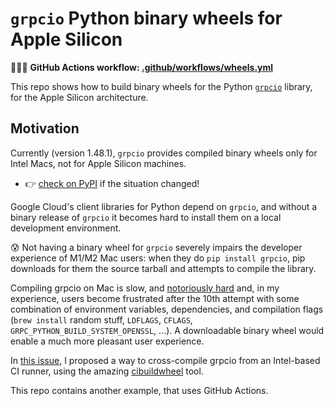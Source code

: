 # `grpcio` Python binary wheels for Apple Silicon

👩🏻‍💻 **GitHub Actions workflow: [.github/workflows/wheels.yml](.github/workflows/wheels.yml)**

This repo shows how to build binary wheels for the Python [`grpcio`](https://github.com/grpc/grpc/tree/master/src/python/grpcio) library, for the Apple Silicon architecture.

## Motivation

Currently (version 1.48.1), `grpcio` provides compiled binary wheels only for Intel Macs, not for Apple Silicon machines.
* 👉 [check on PyPI](https://pypi.org/project/grpcio/#files) if the situation changed!

Google Cloud's client libraries for Python depend on `grpcio`, and without a binary release of `grpcio` it becomes hard to install them on a local development environment.

😰 Not having a binary wheel for `grpcio` severely impairs the developer experience of M1/M2 Mac users: when they do `pip install grpcio`, pip downloads for them the source tarball and attempts to compile the library.

Compiling grpcio on Mac is slow, and [notoriously hard](https://github.com/grpc/grpc/issues/25082) and, in my experience, users become frustrated after the 10th attempt with some combination of environment variables, dependencies, and compilation flags (`brew install` random stuff, `LDFLAGS`, `CFLAGS`, `GRPC_PYTHON_BUILD_SYSTEM_OPENSSL`, ...). A downloadable binary wheel would enable a much more pleasant user experience.

In [this issue](https://github.com/grpc/grpc/issues/29262), I proposed a way to cross-compile grpcio from an Intel-based CI runner, using the amazing [cibuildwheel](https://github.com/pypa/cibuildwheel) tool.

This repo contains another example, that uses GitHub Actions.
